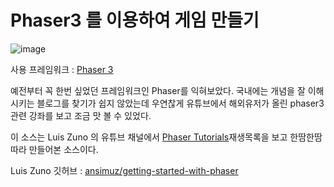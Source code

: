 Phaser3 를 이용하여 게임 만들기
===============================

![image](https://user-images.githubusercontent.com/12654199/141881636-408f82e2-bf1d-4c79-8ccc-66c6e8b01428.png)

사용 프레임워크 : [Phaser 3](phaser.io)

예전부터 꼭 한번 싶었던 프레임워크인 Phaser를 익혀보았다.
국내에는 개념을 잘 이해시키는 블로그를 찾기가 쉽지 않았는데
우연찮게 유튜브에서 해외유저가 올린 phaser3 관련 강좌를 보고 조금 맛 볼 수 있었다.

이 소스는 Luis Zuno 의 유튜브 채널에서 [Phaser Tutorials](https://www.youtube.com/watch?v=frRWKxB9Hm0&list=PLDyH9Tk5ZdFzEu_izyqgPFtHJJXkc79no)재생목록을 보고 한땀한땀 따라 만들어본 소스이다.

Luis Zuno 깃허브 : [ansimuz/getting-started-with-phaser](https://github.com/ansimuz/getting-started-with-phaser)



